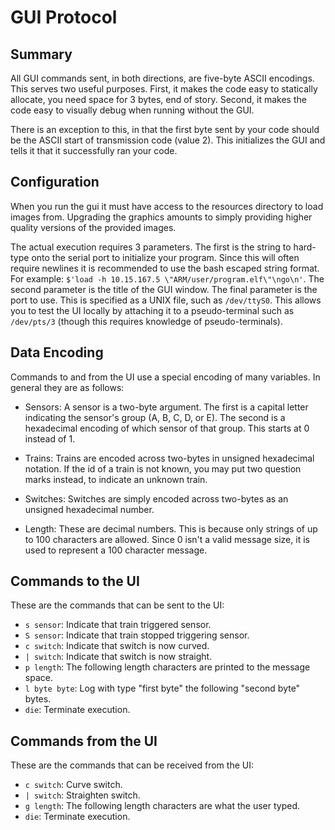# GUI Protocol

## Summary

All GUI commands sent, in both directions, are five-byte ASCII encodings. This
serves two useful purposes. First, it makes the code easy to statically
allocate, you need space for 3 bytes, end of story. Second, it makes the code
easy to visually debug when running without the GUI.

There is an exception to this, in that the first byte sent by your code should
be the ASCII start of transmission code (value 2). This initializes the GUI and
tells it that it successfully ran your code.

## Configuration

When you run the gui it must have access to the resources directory to load
images from. Upgrading the graphics amounts to simply providing higher quality
versions of the provided images.

The actual execution requires 3 parameters. The first is the string to hard-type
onto the serial port to initialize your program. Since this will often require
newlines it is recommended to use the bash escaped string format. For example:
`$'load -h 10.15.167.5 \"ARM/user/program.elf\"\ngo\n'`. The second parameter is
the title of the GUI window. The final parameter is the port to use. This is
specified as a UNIX file, such as `/dev/ttyS0`. This allows you to test the UI
locally by attaching it to a pseudo-terminal such as `/dev/pts/3` (though this
requires knowledge of pseudo-terminals).

## Data Encoding

Commands to and from the UI use a special encoding of many variables. In general
they are as follows:

 - Sensors: A sensor is a two-byte argument. The first is a capital letter
   indicating the sensor's group (A, B, C, D, or E). The second is a hexadecimal
   encoding of which sensor of that group. This starts at 0 instead of 1.

 - Trains: Trains are encoded across two-bytes in unsigned hexadecimal notation.
   If the id of a train is not known, you may put two question marks instead, to
   indicate an unknown train.

 - Switches: Switches are simply encoded across two-bytes as an unsigned
   hexadecimal number.

 - Length: These are decimal numbers. This is because only strings of up to 100
   characters are allowed. Since 0 isn't a valid message size, it is used to
   represent a 100 character message.


## Commands to the UI

These are the commands that can be sent to the UI:

 - `s sensor`: Indicate that train triggered sensor.
 - `S sensor`: Indicate that train stopped triggering sensor.
 - `c switch`: Indicate that switch is now curved.
 - `| switch`: Indicate that switch is now straight.
 - `p length`: The following length characters are printed to the message space.
 - `l byte byte`: Log with type "first byte" the following "second byte" bytes.
 - `die`: Terminate execution.

## Commands from the UI

These are the commands that can be received from the UI:

 - `c switch`: Curve switch.
 - `| switch`: Straighten switch.
 - `g length`: The following length characters are what the user typed.
 - `die`: Terminate execution.

